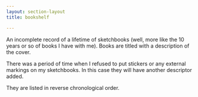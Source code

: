 ```yaml
---
layout: section-layout
title: bookshelf

---
```


An incomplete record of a lifetime of sketchbooks (well, more like the 10 years or so of books I have with me). Books are titled with a description of the cover.

There was a period of time when I refused to put stickers or any external markings on my sketchbooks. In this case they will have another descriptor added.

They are listed in reverse chronological order.